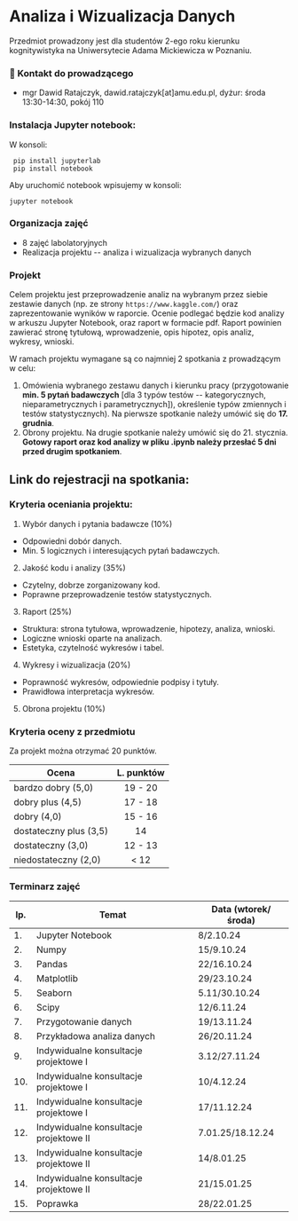 # Analiza i Wizualizacja Danych

Przedmiot prowadzony jest dla studentów 2-ego roku kierunku kognitywistyka na Uniwersytecie Adama Mickiewicza w Poznaniu.

### :e-mail: Kontakt do prowadzącego

 * mgr Dawid Ratajczyk, dawid.ratajczyk[at]amu.edu.pl, dyżur: środa 13:30-14:30, pokój 110

### Instalacja Jupyter notebook:
W konsoli:
```
 pip install jupyterlab
 pip install notebook
```
Aby uruchomić notebook wpisujemy w konsoli:
```
jupyter notebook
```

### Organizacja zajęć 

* 8 zajęć labolatoryjnych 
* Realizacja projektu -- analiza i wizualizacja wybranych danych

### Projekt

Celem projektu jest przeprowadzenie analiz na wybranym przez siebie zestawie danych (np. ze strony `https://www.kaggle.com/`) oraz zaprezentowanie wyników w raporcie. Ocenie podlegać będzie kod analizy w arkuszu Jupyter Notebook, oraz raport w formacie pdf. Raport powinien zawierać stronę tytułową, wprowadzenie, opis hipotez, opis analiz, wykresy, wnioski. 

W ramach projektu wymagane są co najmniej 2 spotkania z prowadzącym w celu:
1. Omówienia wybranego zestawu danych i kierunku pracy (przygotowanie **min. 5 pytań badawczych** [dla 3 typów testów -- kategorycznych, nieparametrycznych i parametrycznych]), określenie typów zmiennych i testów statystycznych). Na pierwsze spotkanie należy umówić się do **17. grudnia**. 
2. Obrony projektu. Na drugie spotkanie należy umówić się do 21. stycznia. **Gotowy raport oraz kod analizy w pliku .ipynb należy przesłać 5 dni przed drugim spotkaniem**.


Link do rejestracji na spotkania: 
-

### Kryteria oceniania projektu:
1. Wybór danych i pytania badawcze (10%)
 * Odpowiedni dobór danych.
 * Min. 5 logicznych i interesujących pytań badawczych. 
2. Jakość kodu i analizy (35%)
 * Czytelny, dobrze zorganizowany kod.
 * Poprawne przeprowadzenie testów statystycznych.
3. Raport (25%)
 * Struktura: strona tytułowa, wprowadzenie, hipotezy, analiza, wnioski.
 * Logiczne wnioski oparte na analizach.
 * Estetyka, czytelność wykresów i tabel.
4. Wykresy i wizualizacja (20%)
 * Poprawność wykresów, odpowiednie podpisy i tytuły.
 * Prawidłowa interpretacja wykresów.
5. Obrona projektu (10%)

### Kryteria oceny z przedmiotu

Za projekt można otrzymać 20 punktów. 

| Ocena | L. punktów |
|------------------------|:---------:|
| bardzo dobry (5,0)     | 19 - 20    |
| dobry plus (4,5)       | 17 - 18 |
| dobry (4,0)            |  15 - 16  |
| dostateczny plus (3,5) | 14 |
| dostateczny (3,0)      | 12 - 13 |
| niedostateczny (2,0)   | < 12   |


### Terminarz zajęć
| lp. | Temat | Data (wtorek/środa) |
| --- |	------- | ----- |
|1.|	Jupyter Notebook | 8/2.10.24	|	
|2.|	Numpy	| 15/9.10.24 |
|3.|	Pandas	| 22/16.10.24 |	
|4.|	Matplotlib	| 29/23.10.24 |
|5.|	Seaborn | 5.11/30.10.24 |
|6.|	Scipy	| 12/6.11.24 |
|7.| Przygotowanie danych | 19/13.11.24 |
|8.|	Przykładowa analiza danych	| 26/20.11.24 |
|9.| Indywidualne konsultacje projektowe I	| 3.12/27.11.24 |
|10.|	Indywidualne konsultacje projektowe I	| 10/4.12.24 |
|11.|	Indywidualne konsultacje projektowe I	| 17/11.12.24 |	
|12.|	Indywidualne konsultacje projektowe II	| 7.01.25/18.12.24 |	
|13.|	Indywidualne konsultacje projektowe II	| 14/8.01.25 |
|14.|	Indywidualne konsultacje projektowe II	| 21/15.01.25 |	
|15.|	Poprawka	| 28/22.01.25 |	

